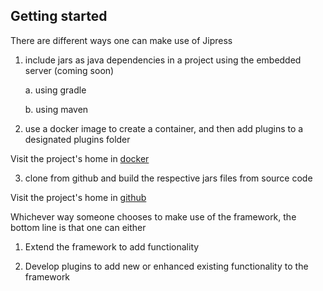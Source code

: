 ## Getting started

There are different ways one can make use of Jipress

1. include jars as java dependencies in a project using the embedded server (coming soon)

   a. using gradle

   b. using maven

2. use a docker image to create a container, and then add plugins to a designated plugins folder

Visit the project's home in [docker](https://hub.docker.com/repository/docker/m41na/espresso/general)

3. clone from github and build the respective jars files from source code

Visit the project's home in [github](https://github.com/jipress/espresso)

Whichever way someone chooses to make use of the framework, the bottom line is that one can either

1. Extend the framework to add functionality

2. Develop plugins to add new or enhanced existing functionality to the framework

